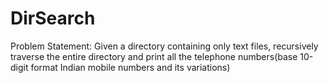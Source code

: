 # DirSearch
Problem Statement:
Given a directory containing only text files, recursively traverse the entire directory and print all the telephone numbers(base 10-digit  format Indian mobile numbers and its variations)
